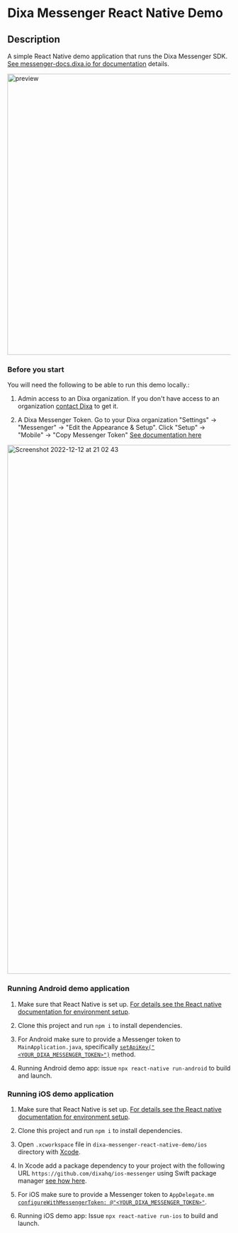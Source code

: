 # Dixa Messenger React Native Demo

## Description

A simple React Native demo application that runs the Dixa Messenger SDK.
[See messenger-docs.dixa.io for documentation](https://messenger-docs.dixa.io/) details.

<img width="634" alt="preview" src="https://user-images.githubusercontent.com/6588469/207166648-edb59ae8-76d0-49dc-bada-601828c7c19e.png">

### Before you start

You will need the following to be able to run this demo locally.:

1. Admin access to an Dixa organization. If you don't have access to an organization [contact Dixa](https://www.dixa.com/free-trial/) to get it.

2. A Dixa Messenger Token. Go to your Dixa organization "Settings" -> "Messenger" -> "Edit the Appearance & Setup". Click "Setup" -> "Mobile" -> "Copy Messenger Token" [See documentation here](https://support.dixa.help/en/articles/825-how-to-create-a-dixa-messenger)

<img width="1193" alt="Screenshot 2022-12-12 at 21 02 43" src="https://user-images.githubusercontent.com/6588469/207162087-3132c0b8-247e-43a4-9d74-92decabe1381.png">

### Running Android demo application

1. Make sure that React Native is set up. [For details see the React native documentation for environment setup](https://reactnative.dev/docs/environment-setup).

2. Clone this project and run `npm i` to install dependencies.

3. For Android make sure to provide a Messenger token to `MainApplication.java`, specifically [`setApiKey("<YOUR_DIXA_MESSENGER_TOKEN>")`](./android/app/src/main/java/com/dixamessengerdemo/MainApplication.java#L70) method.

4. Running Android demo app: issue `npx react-native run-android` to build and launch.

### Running iOS demo application

1. Make sure that React Native is set up. [For details see the React native documentation for environment setup](https://reactnative.dev/docs/environment-setup).

2. Clone this project and run `npm i` to install dependencies.

3. Open `.xcworkspace` file in `dixa-messenger-react-native-demo/ios` directory with [Xcode](https://apps.apple.com/us/app/xcode/id497799835).

4. In Xcode add a package dependency to your project with the following URL `https://github.com/dixahq/ios-messenger` using Swift package manager [see how here](https://alexandersandberg.com/articles/managing-package-dependencies-with-swift-package-manager-in-xcode/).

5. For iOS make sure to provide a Messenger token to `AppDelegate.mm` [`configureWithMessengerToken: @"<YOUR_DIXA_MESSENGER_TOKEN>"`](./ios/DixaMessengerDemo/AppDelegate.mm#L62).

6. Running iOS demo app: Issue `npx react-native run-ios` to build and launch.
